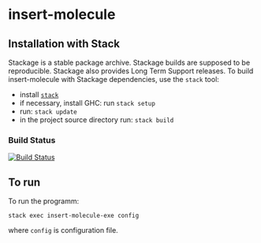 # insert-molecule

Installation with Stack
-----------------------
Stackage is a stable package archive. Stackage builds are supposed to
be reproducible. Stackage also provides Long Term Support releases.
To build insert-molecule with Stackage dependencies, use the `stack` tool:

  * install [`stack`](https://docs.haskellstack.org/)
  * if necessary, install GHC: run `stack setup`
  * run: `stack update`
  * in the project source directory run: `stack build`

### Build Status

[![Build Status](https://travis-ci.org/wurthel/insert-molecule.svg?branch=master)](https://travis-ci.org/wurthel/insert-molecule)

To run
------
To run the programm: 

`stack exec insert-molecule-exe config`

where `config` is configuration file.
